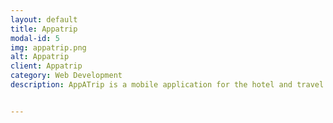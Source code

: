 ```yaml
---
layout: default
title: Appatrip
modal-id: 5
img: appatrip.png
alt: Appatrip
client: Appatrip
category: Web Development
description: AppATrip is a mobile application for the hotel and travel industry. It offers mobile solution which is highly customizable via a CMS.


---
```

